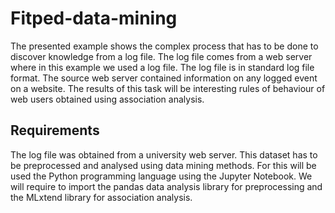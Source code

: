 # Fitped-data-mining
The presented example shows the complex process that has to be done to discover knowledge from a log file. The log file comes from a web server where in this example we used a log file. The log file is in standard log file format. The source web server contained information on any logged event on a website. The results of this task will be interesting rules of behaviour of web users obtained using association analysis.

## Requirements
The log file was obtained from a university web server. This dataset has to be preprocessed and analysed using data mining methods. For this will be used the Python programming language using the Jupyter Notebook. We will require to import the pandas data analysis library for preprocessing and the MLxtend library for association analysis.
